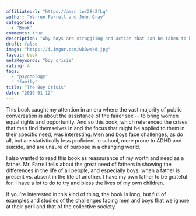 ```yaml
---
affiliateUrl: "https://amzn.to/2ErZfLq"
author: "Warren Farrell and John Gray"
categories:
  - "Book"
comments: true
description: "Why boys are struggling and action that can be taken to help"
draft: false
image: "https://i.imgur.com/wk9wskd.jpg"
layout: book
metaKeywords: "boy crisis"
rating: 4
tags:
  - "psychology"
  - "family"
title: "The Boy Crisis"
date: "2019-01-12"
---
```


This book caught my attention in an era where the vast majority of public conversation is about the assistance of the fairer sex -- to bring women equal rights and opportunity.  And so this book, which referenced the crises that men find themselves in and the focus that might be applied to them in their specific need, was interesting.  Men and boys face challenges, as do all, but are statistically less proficient in school, more prone to ADHD and suicide, and are unsure of purpose in a changing world. 

I also wanted to read this book as reassurance of my worth and need as a father.  Mr. Farrell tells about the great need of fathers in showing the differences in the life of all people, and especially boys, when a father is present vs. absent in the life of another.  I have my own father to be grateful for.  I have a lot to do to try and bless the lives of my own children.

If you're interested in this kind of thing, the book is long, but full of examples and studies of the challenges facing men and boys that we ignore at their peril and that of the collective society.





